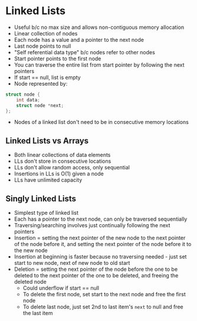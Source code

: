 # Linked Lists

-   Useful b/c no max size and allows non-contiguous memory allocation
-   Linear collection of nodes
-   Each node has a value and a pointer to the next node
-   Last node points to null
-   "Self referential data type" b/c nodes refer to other nodes
-   Start pointer points to the first node
-   You can traverse the entire list from start pointer by following the next pointers
-   If start == null, list is empty
-   Node represented by:

```c
struct node {
    int data;
    struct node *next;
};
```

-   Nodes of a linked list don't need to be in consecutive memory locations

## Linked Lists vs Arrays

-   Both linear collections of data elements
-   LLs don't store in consecutive locations
-   LLs don't allow random access, only sequential
-   Insertions in LLs is O(1) given a node
-   LLs have unlimited capacity

## Singly Linked Lists

-   Simplest type of linked list
-   Each has a pointer to the next node, can only be traversed sequentially
-   Traversing/searching involves just continually following the next pointers
-   Insertion = setting the next pointer of the new node to the next pointer of the node before it, and setting the next pointer of the node before it to the new node
-   Insertion at beginning is faster because no traversing needed - just set start to new node, next of new node to old start
-   Deletion = setting the next pointer of the node before the one to be deleted to the next pointer of the one to be deleted, and freeing the deleted node
    -   Could underflow if start == null
    -   To delete the first node, set start to the next node and free the first node
    -   To delete last node, just set 2nd to last item's `next` to null and free the last item
